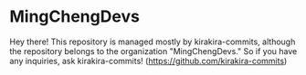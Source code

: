 # MingChengDevs
Hey there! This repository is managed mostly by kirakira-commits, although the repository belongs to the organization "MingChengDevs." So if you have any inquiries, ask kirakira-commits! (https://github.com/kirakira-commits)
